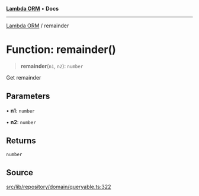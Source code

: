 [**Lambda ORM**](../README.md) • **Docs**

***

[Lambda ORM](../README.md) / remainder

# Function: remainder()

> **remainder**(`n1`, `n2`): `number`

Get remainder

## Parameters

• **n1**: `number`

• **n2**: `number`

## Returns

`number`

## Source

[src/lib/repository/domain/queryable.ts:322](https://github.com/lambda-orm/lambdaorm-base/blob/1d2abad50f28511cd0e6125c8c883a452d54160f/src/lib/repository/domain/queryable.ts#L322)
